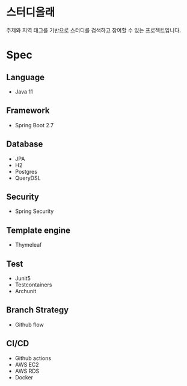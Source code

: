 # 스터디올래
주제와 지역 태그를 기반으로 스터디를 검색하고 참여할 수 있는 프로젝트입니다.

# Spec
## Language
- Java 11

## Framework
- Spring Boot 2.7

## Database
- JPA
- H2
- Postgres
- QueryDSL

## Security
- Spring Security

## Template engine
- Thymeleaf

## Test
- Junit5
- Testcontainers
- Archunit

## Branch Strategy
- Github flow

## CI/CD
- Github actions
- AWS EC2
- AWS RDS
- Docker
